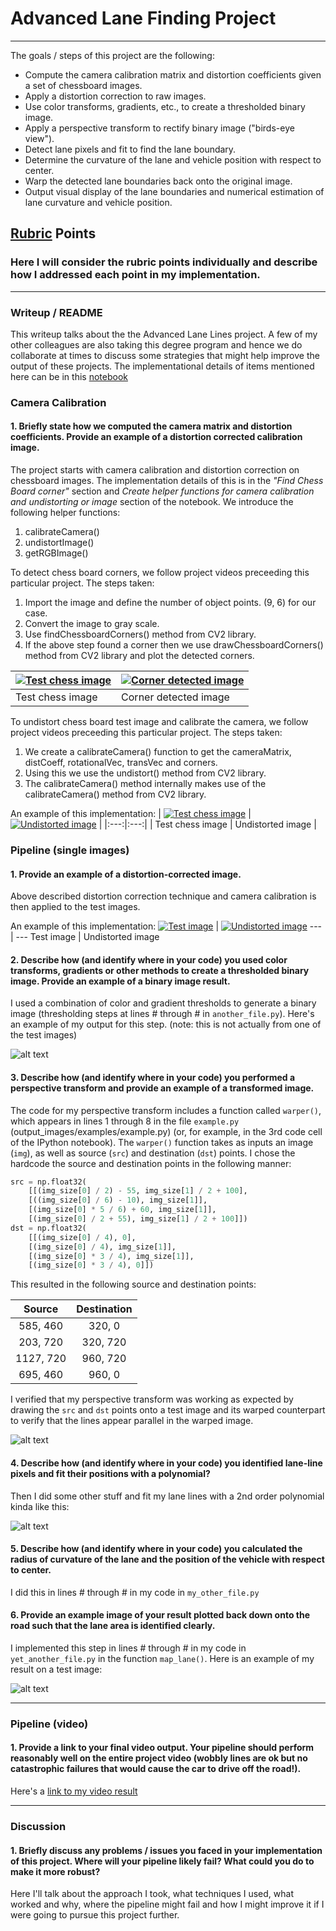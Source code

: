 # **Advanced Lane Finding Project**
---
The goals / steps of this project are the following:

* Compute the camera calibration matrix and distortion coefficients given a set of chessboard images.
* Apply a distortion correction to raw images.
* Use color transforms, gradients, etc., to create a thresholded binary image.
* Apply a perspective transform to rectify binary image ("birds-eye view").
* Detect lane pixels and fit to find the lane boundary.
* Determine the curvature of the lane and vehicle position with respect to center.
* Warp the detected lane boundaries back onto the original image.
* Output visual display of the lane boundaries and numerical estimation of lane curvature and vehicle position.

[//]: # (Image References)

[image2]: ./test_images/test1.jpg "Road Transformed"
[image3]: ./examples/binary_combo_example.jpg "Binary Example"
[image4]: ./examples/warped_straight_lines.jpg "Warp Example"
[image5]: ./examples/color_fit_lines.jpg "Fit Visual"
[image6]: ./examples/example_output.jpg "Output"
[video1]: ./project_video.mp4 "Video"

## [Rubric](https://review.udacity.com/#!/rubrics/571/view) Points

### Here I will consider the rubric points individually and describe how I addressed each point in my implementation.  

---

### Writeup / README

This writeup talks about the the Advanced Lane Lines project. A few of my other colleagues are also taking this degree program and hence we do collaborate at times to discuss some strategies that might help improve the output of these projects. The implementational details of items mentioned here can be in this [notebook](https://github.com/metawala/SDCarNDTerm1/blob/master/P4_CarND_Advanced_Lane_Lines/Advanced_Lane_Lines.ipynb)

### Camera Calibration

#### 1. Briefly state how we computed the camera matrix and distortion coefficients. Provide an example of a distortion corrected calibration image.

The project starts with camera calibration and distortion correction on chessboard images. The implementation details of this is in the *"Find Chess Board corner"* section and *Create helper functions for camera calibration and undistorting or image* section of the notebook. We introduce the following helper functions:
1. calibrateCamera()
2. undistortImage()
3. getRGBImage()

To detect chess board corners, we follow project videos preceeding this particular project. The steps taken:
1. Import the image and define the number of object points. (9, 6) for our case.
2. Convert the image to gray scale.
3. Use findChessboardCorners() method from CV2 library.
4. If the above step found a corner then we use drawChessboardCorners() method from CV2 library and plot the detected corners.

 [![Test chess image](./camera_cal/calibration10.jpg)](./camera_cal/calibration10.jpg "Test chess image") | [![Corner detected image](./output_images/corners_chessboard_output.png)](./output_images/corners_chessboard_output.png "Corner detected image") 
 --- | --- 
 Test chess image | Corner detected image 

To undistort chess board test image and calibrate the camera, we follow project videos preceeding this particular project. The steps taken:
1. We create a calibrateCamera() function to get the cameraMatrix, distCoeff, rotationalVec, transVec and corners.
2. Using this we use the undistort() method from CV2 library.
3. The calibrateCamera() method internally makes use of the calibrateCamera() method from CV2 library.

An example of this implementation:
| [![Test chess image](./camera_cal/calibration10.jpg)](./camera_cal/calibration10.jpg "Test chess image") | [![Undistorted image](./output_images/undistorted_chessboard_output.png)](./output_images/undistorted_chessboard_output.png "Undistorted image") |
|:---:|:---:|
| Test chess image | Undistorted image |

### Pipeline (single images)

#### 1. Provide an example of a distortion-corrected image.

Above described distortion correction technique and camera calibration is then applied to the test images.

An example of this implementation:
 [![Test image](./test_images/test2.jpg)](./test_images/test2.jpg "Test image") | [![Undistorted image](./output_images/undistorted_test_output.png)](./output_images/undistorted_test_output.png "Undistorted image") 
--- | --- 
 Test image | Undistorted image 

#### 2. Describe how (and identify where in your code) you used color transforms, gradients or other methods to create a thresholded binary image.  Provide an example of a binary image result.

I used a combination of color and gradient thresholds to generate a binary image (thresholding steps at lines # through # in `another_file.py`).  Here's an example of my output for this step.  (note: this is not actually from one of the test images)

![alt text][image3]

#### 3. Describe how (and identify where in your code) you performed a perspective transform and provide an example of a transformed image.

The code for my perspective transform includes a function called `warper()`, which appears in lines 1 through 8 in the file `example.py` (output_images/examples/example.py) (or, for example, in the 3rd code cell of the IPython notebook).  The `warper()` function takes as inputs an image (`img`), as well as source (`src`) and destination (`dst`) points.  I chose the hardcode the source and destination points in the following manner:

```python
src = np.float32(
    [[(img_size[0] / 2) - 55, img_size[1] / 2 + 100],
    [((img_size[0] / 6) - 10), img_size[1]],
    [(img_size[0] * 5 / 6) + 60, img_size[1]],
    [(img_size[0] / 2 + 55), img_size[1] / 2 + 100]])
dst = np.float32(
    [[(img_size[0] / 4), 0],
    [(img_size[0] / 4), img_size[1]],
    [(img_size[0] * 3 / 4), img_size[1]],
    [(img_size[0] * 3 / 4), 0]])
```

This resulted in the following source and destination points:

| Source        | Destination   | 
|:-------------:|:-------------:| 
| 585, 460      | 320, 0        | 
| 203, 720      | 320, 720      |
| 1127, 720     | 960, 720      |
| 695, 460      | 960, 0        |

I verified that my perspective transform was working as expected by drawing the `src` and `dst` points onto a test image and its warped counterpart to verify that the lines appear parallel in the warped image.

![alt text][image4]

#### 4. Describe how (and identify where in your code) you identified lane-line pixels and fit their positions with a polynomial?

Then I did some other stuff and fit my lane lines with a 2nd order polynomial kinda like this:

![alt text][image5]

#### 5. Describe how (and identify where in your code) you calculated the radius of curvature of the lane and the position of the vehicle with respect to center.

I did this in lines # through # in my code in `my_other_file.py`

#### 6. Provide an example image of your result plotted back down onto the road such that the lane area is identified clearly.

I implemented this step in lines # through # in my code in `yet_another_file.py` in the function `map_lane()`.  Here is an example of my result on a test image:

![alt text][image6]

---

### Pipeline (video)

#### 1. Provide a link to your final video output.  Your pipeline should perform reasonably well on the entire project video (wobbly lines are ok but no catastrophic failures that would cause the car to drive off the road!).

Here's a [link to my video result](./project_video.mp4)

---

### Discussion

#### 1. Briefly discuss any problems / issues you faced in your implementation of this project.  Where will your pipeline likely fail?  What could you do to make it more robust?

Here I'll talk about the approach I took, what techniques I used, what worked and why, where the pipeline might fail and how I might improve it if I were going to pursue this project further.  
